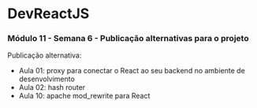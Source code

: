 # DevReactJS

### Módulo 11 - Semana 6 - Publicação alternativas para o projeto
Publicação alternativa:​
- Aula 01: proxy para conectar o React ao seu backend no ambiente de desenvolvimento
- Aula 02: hash router
- Aula 10: apache mod_rewrite para React
